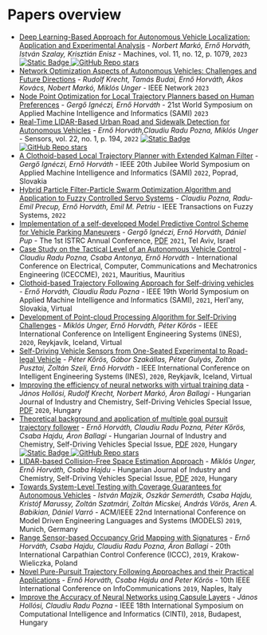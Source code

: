 # Papers overview

- [Deep Learning-Based Approach for Autonomous Vehicle Localization: Application and Experimental Analysis](https://doi.org/10.3390/machines11121079) - *Norbert Markó, Ernő Horváth, István Szalay, Krisztián Enisz* -  Machines, vol. 11, no. 12, p. 1079, `2023` [![Static Badge](https://img.shields.io/badge/avaible-on_github-43AEC5) ![GitHub Repo stars](https://img.shields.io/github/stars/jkk-research/pos-prediction)](https://github.com/jkk-research/pos-prediction)
- [Network Optimization Aspects of Autonomous Vehicles: Challenges and Future Directions](https://ieeexplore.ieee.org/document/10293243) - *Rudolf Krecht, Tamás Budai, Ernő Horváth, Ákos Kovács, Nobert Markó, Miklós Unger*  - IEEE Network `2023`
- [Node Point Optimization for Local Trajectory Planners based on Human Preferences](https://ieeexplore.ieee.org/document/10044488) - *Gergő Ignéczi, Ernő Horváth*  - 21st World Symposium on Applied Machine Intelligence and Informatics (SAMI) `2023`
- [Real-Time LIDAR-Based Urban Road and Sidewalk Detection for Autonomous Vehicles](https://doi.org/10.3390/s22010194) - *Ernő Horváth,Claudiu Radu Pozna, Miklós Unger* -  Sensors, vol. 22, no. 1, p. 194, `2022` [![Static Badge](https://img.shields.io/badge/avaible-on_github-43AEC5) ![GitHub Repo stars](https://img.shields.io/github/stars/jkk-research/urban_road_filter)](https://github.com/jkk-research/urban_road_filter)
- [A Clothoid-based Local Trajectory Planner with Extended Kalman Filter](https://ieeexplore.ieee.org/document/9780857) - *Gergő Ignéczi, Ernő Horváth*  - IEEE 20th Jubilee World Symposium on Applied Machine Intelligence and Informatics (SAMI) `2022`, Poprad, Slovakia
- [Hybrid Particle Filter-Particle Swarm Optimization Algorithm and Application to Fuzzy Controlled Servo Systems](https://ieeexplore.ieee.org/document/9697415) - *Claudiu Pozna, Radu-Emil Precup, Ernő Horváth, Emil M. Petriu* - IEEE Transactions on Fuzzy Systems, `2022`
- [Implementation of a self-developed Model Predictive Control Scheme for Vehicle Parking Maneuvers](https://www.researchgate.net/publication/354696945_Implementation_of_a_self-developed_model_predictive_control_scheme_for_vehicle_parking_maneuvers) - *Gergő Ignéczi, Ernő Horváth, Dániel Pup*  - The 1st ISTRC Annual Conference, [PDF](https://arxiv.org/ftp/arxiv/papers/2109/2109.10075.pdf) `2021`, Tel Aviv, Israel
- [Case Study on the Tactical Level of an Autonomous Vehicle Control](https://ieeexplore.ieee.org/document/9590868) - *Claudiu Radu Pozna, Csaba Antonya, Ernő Horváth*  - International Conference on Electrical, Computer, Communications and Mechatronics Engineering (ICECCME), `2021`, Mauritius, Mauritius
- [Clothoid-based Trajectory Following Approach for Self-driving vehicles](https://ieeexplore.ieee.org/document/9378664) - *Ernő Horváth, Claudiu Radu Pozna* - IEEE 19th World Symposium on Applied Machine Intelligence and Informatics (SAMI), `2021`, Herl'any, Slovakia, Virtual
- [Development of Point-cloud Processing Algorithm for Self-Driving Challenges](https://ieeexplore.ieee.org/document/9147201) - *Miklós Unger, Ernő Horváth, Péter Kőrös* - IEEE International Conference on Intelligent Engineering Systems (INES), `2020`, Reykjavík, Iceland, Virtual
- [Self-Driving Vehicle Sensors from One-Seated Experimental to Road-legal Vehicle](https://ieeexplore.ieee.org/document/9147181) - *Péter Kőrös, Gábor Szakállas, Péter Gulyás, Zoltán Pusztai, Zoltán Szeli, Ernő Horváth* - IEEE International Conference on Intelligent Engineering Systems (INES), `2020`, Reykjavík, Iceland, Virtual
- [Improving the efficiency of neural networks with virtual training data](https://hjic.mk.uni-pannon.hu/index.php/hjic/article/view/913) - *János Hollósi, Rudolf Krecht, Norbert Markó, Áron Ballagi* - Hungarian Journal of Industry and Chemistry, Self-Driving Vehicles Special Issue, [PDF](https://hjic.mk.uni-pannon.hu/index.php/hjic/article/view/913/859) `2020`, Hungary
- [Theoretical background and application of multiple goal pursuit trajectory follower](https://hjic.mk.uni-pannon.hu/index.php/hjic/article/view/914) - *Ernő Horváth, Claudiu Radu Pozna, Péter Kőrös, Csaba Hajdu, Áron Ballagi* - Hungarian Journal of Industry and Chemistry, Self-Driving Vehicles Special Issue, [PDF](https://hjic.mk.uni-pannon.hu/index.php/hjic/article/view/914/860) `2020`, Hungary [![Static Badge](https://img.shields.io/badge/avaible-on_github-43AEC5) ![GitHub Repo stars](https://img.shields.io/github/stars/jkk-research/wayp_plan_tools)](https://github.com/jkk-research/wayp_plan_tools)
- [LIDAR-based Collision-Free Space Estimation Approach](https://hjic.mk.uni-pannon.hu/index.php/hjic/article/view/916) - *Miklós Unger, Ernő Horváth, Csaba Hajdu* - Hungarian Journal of Industry and Chemistry, Self-Driving Vehicles Special Issue, [PDF](https://hjic.mk.uni-pannon.hu/index.php/hjic/article/view/916/862) `2020`, Hungary
- [Towards System-Level Testing with Coverage Guarantees for Autonomous Vehicles](https://ieeexplore.ieee.org/document/8906897) - *István Majzik, Oszkár Semeráth, Csaba Hajdu, Kristóf Marussy, Zoltán Szatmári, Zoltán Micskei, András Vörös, Aren A. Babikian, Dániel Varró* - ACM/IEEE 22nd International Conference on Model Driven Engineering Languages and Systems (MODELS) `2019`, Munich, Germany
- [Range Sensor-based Occupancy Grid Mapping with Signatures](https://ieeexplore.ieee.org/document/8765684) - *Ernő Horváth, Csaba Hajdu, Claudiu Radu Pozna, Áron Ballagi* - 20th International Carpathian Control Conference (ICCC), `2019`, Krakow-Wieliczka, Poland
- [Novel Pure-Pursuit Trajectory Following Approaches and their Practical Applications](https://ieeexplore.ieee.org/document/9089927) - *Ernő Horváth, Csaba Hajdu and Peter Kőrös* - 10th IEEE International Conference on InfoCommunications `2019`, Naples, Italy
- [Improve the Accuracy of Neural Networks using Capsule Layers](https://ieeexplore.ieee.org/document/8928194) - *János Hollósi, Claudiu Radu Pozna* - IEEE 18th International Symposium on Computational Intelligence and Informatics (CINTI), `2018`, Budapest, Hungary



